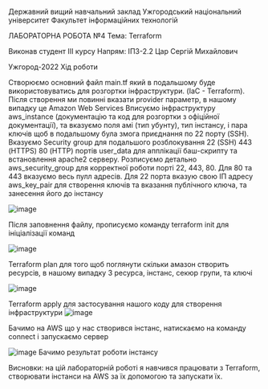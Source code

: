 Державний вищий навчальний заклад Ужгородський національний університет Факультет інформаційних технологій

ЛАБОРАТОРНА РОБОТА №4 Тема: Terraform

Виконав студент ІIІ курсу Напрям: ІПЗ-2.2 Цар Сергій Михайлович

Ужгород-2022 Хід роботи

Створюємо основний файл main.tf який в подальшому буде використовуватись для розгортки інфраструктури. (IaC - Terraform). Після створення ми повинні вказати provider параметр, в нашому випадку це Amazon Web Services Вписуємо інфраструктуру aws_instance (документацію та код для розгортки з офіційної документації), та вказуємо поля амі (тип убунту), тип інстансу, і пара ключів щоб в подальшому була змога приєднання по 22 порту (SSH). Вказуємо Security group для подальшого розблокування 22 (SSH) 443 (HTTPS) 80 (HTTP) портів user_data для апплікації баш-скрипту та встановлення apache2 серверу. Розписуємо детально aws_security_group для корректної роботи порті 22, 443, 80. Для 80 та 443 вказуємо весь пулл адресів. Для 22 порта вказую свою ІП адресу aws_key_pair для створення ключів та вказання публічного ключа, та занесення його до інстансу

![image](https://user-images.githubusercontent.com/75271497/217418505-7962e5ff-aa19-4478-86bf-f5d76a7dda71.png)

Після заповнення файлу, прописуємо команду terraform init для ініціалізації команд

![image](https://user-images.githubusercontent.com/75271497/217418547-2adef69e-114b-4bab-b018-71471554dfdc.png)

Terraform plan для того щоб поглянути скільки амазон створить ресурсів, в нашому випадку 3 ресурса, інстанс, секюр групи, та ключі

![image](https://user-images.githubusercontent.com/75271497/217418587-70e93bda-9263-4bdc-a5a6-09e3b66a19c3.png)

Terraform apply для застосування нашого коду для створення інфраструктури
![image](https://user-images.githubusercontent.com/75271497/217418642-5a98bbad-8615-491f-87c6-f01176533eb1.png)

Бачимо на AWS що у нас створився інстанс, натискаємо на команду connect і запускаємо сервер

![image](https://user-images.githubusercontent.com/75271497/217418729-f1ebebc7-212b-41e2-8205-a7aaa394aace.png)
Бачимо результат роботи інстансу

Висновки: на цій лабораторній роботі я навчився працювати з Terraform, створювати інстанси на AWS за їх допомогою та запускати їх.
